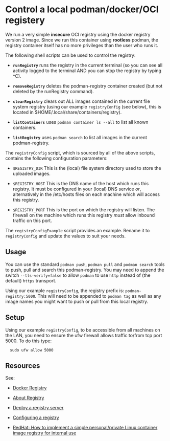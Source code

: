 # Control a local podman/docker/OCI registery

We run a very simple **insecure** OCI registry using the docker registry 
version 2 image. Since we run this container using **rootless** podman, the 
registry container itself has no more privileges than the user who runs 
it. 

The following shell scripts can be used to control the registry:

- **`runRegistry`** runs the registry in the current terminal (so you can 
  see all activity logged to the terminal AND you can stop the registry by 
  typing ^C).

- **`removeRegistry`** deletes the podman-registry container created (but 
  not deleted by the runRegistry command).

- **`clearRegistry`** clears out ALL images contained in the current file 
  system registry (using our example `registryConfig` (see below), this is 
  located in $HOME/.local/share/containers/registry). 

- **`listContainers`** uses `podman container ls --all` to list all known 
  containers. 

- **`listRegistry`** uses `podman search` to list all images in the current 
  podman-registry. 

The `registryConfig` script, which is sourced by all of the above scripts, 
contains the following configuration parameters: 

- `$REGISTRY_DIR` This is the (local) file system directory used to store 
  the uploaded images. 

- `$REGISTRY_HOST` This is the DNS name of the host which runs this 
  registry. It must be configured in your (local) DNS service *or*, 
  alternatively in the /etc/hosts files on each machine which will access 
  this registry. 

- `$REGISTRY_PORT` This is the port on which the registry will listen. The 
  firewall on the machine which runs this registry *must* allow inbound 
  traffic on this port. 

The `registryConfigExample` script provides an example. Rename it to 
`registryConfig` and update the values to suit your needs.

## Usage

You can use the standard `podman push`, `podman pull` and `podman search` 
tools to push, pull and search this podman-registry. You may need to append 
the switch `--tls-verify=false` to allow `podman` to use `http` instead of 
(the default) `https` transport. 

Using our example `registryConfig`, the registry prefix is: 
`podman-registry:5000`. This will need to be appended to `podman tag` as 
well as any image names you might want to push or pull from this local 
registry. 

## Setup

Using our example `registryConfig`, to be accessible from all machines on 
the LAN, you need to ensure the ufw firewall allows traffic to/from tcp 
port 5000. To do this type: 

```
  sudo ufw allow 5000
```

## Resources

See:

- [Docker Registry](https://docs.docker.com/registry/)

- [About Registry](https://docs.docker.com/registry/introduction/)

- [Deploy a registry server](https://docs.docker.com/registry/deploying/)

- [Configuring a registry](https://docs.docker.com/registry/configuration/)

- [RedHat: How to implement a simple personal/private Linux container 
   image registry for internal 
   use](https://www.redhat.com/sysadmin/simple-container-registry) 
